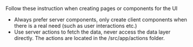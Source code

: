 Follow these instruction when creating pages or components for the UI

* Always prefer server components, only create client components when there is a real need (such as user interactions etc.)
* Use server actions to fetch the data, never access the data layer directly. The actions are located in the /src/app/actions folder.
